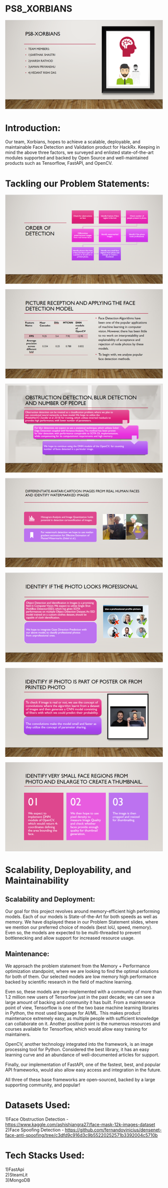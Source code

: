 # PS8_XORBIANS

![Team-Preview](https://github.com/HackRx2-0/ps8_xorbians/blob/main/github_ready/home.PNG)

# Introduction:

Our team, Xorbians, hopes to achieve a scalable, deployable, and maintainable Face Detection and Validation product for HackRx. Keeping in mind the above three factors, we surveyed and enlisted state-of-the-art modules supported and backed by Open Source and well-maintained products such as Tensorflow, FastAPI, and OpenCV.

# Tackling our Problem Statements:

![Order of Detection](https://github.com/HackRx2-0/ps8_xorbians/blob/main/github_ready/order_of_detection.PNG)

![Detection](https://github.com/HackRx2-0/ps8_xorbians/blob/main/github_ready/detection.PNG)

![Obstruction Blur Number](https://github.com/HackRx2-0/ps8_xorbians/blob/main/github_ready/obstruction_blur_number.PNG)

![Cartoon](https://github.com/HackRx2-0/ps8_xorbians/blob/main/github_ready/cartoonification.PNG)

![Professional](https://github.com/HackRx2-0/ps8_xorbians/blob/main/github_ready/professional.PNG)

![Live Face](https://github.com/HackRx2-0/ps8_xorbians/blob/main/github_ready/live_face.PNG)

![thumbnail](https://github.com/HackRx2-0/ps8_xorbians/blob/main/github_ready/small_regions.PNG)

# Scalability, Deployability, and Maintainability

## Scalability and Deployment:

Our goal for this project revolves around memory-efficient high performing models. Each of our models is State-of-the-Art for both speeds as well as memory. We have displayed these in our Problem Statement slides, where we mention our preferred choice of models (best IoU, speed, memory). Even so, the models are expected to be multi-threaded to prevent bottlenecking and allow support for increased resource usage. 

## Maintenance:

We approach the problem statement from the Memory + Performance optimization standpoint, where we are looking to find the optimal solutions for both of them. Our selected models are low memory high performance backed by scientific research in the field of machine learning. 

Even so, these models are pre-implemented with a community of more than 1.2 million new users of Tensorfow just in the past decade; we can see a large amount of backing and community it has built. From a maintenance point of view, Tensorflow is one of the two base machine learning libraries in Python, the most used language for AI/ML. This makes product maintenance extremely easy, as multiple people with sufficient knowledge can collaborate on it. Another positive point is the numerous resources and courses available for Tensorflow, which would allow easy training for maintainers.

OpenCV, another technology integrated into the framework, is an image processing tool for Python. Considered the best library, it has an easy learning curve and an abundance of well-documented articles for support.

Finally, our implementation of FastAPI, one of the fastest, best, and popular API frameworks, would also allow easy access and integration in the future.

All three of these base frameworks are open-sourced, backed by a large supporting community, and popular! 

# Datasets Used:
1)Face Obstruction Detection - https://www.kaggle.com/ashishjangra27/face-mask-12k-images-dataset<br />
2)Face Spoofing Detection - https://github.com/fernandovinicius/densenet-face-anti-spoofing/tree/c3dfd9c916d3c9b55220252571b3392004c5710b<br />

# Tech Stacks Used:
1)FastApi<br />
2)SteamLit<br />
3)MongoDB<br />
